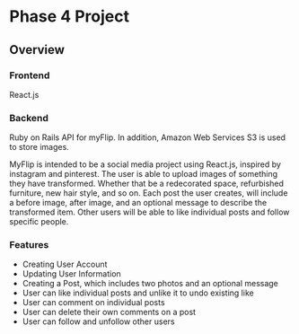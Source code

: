 # Phase 4 Project

## Overview

### Frontend
React.js

### Backend
Ruby on Rails API for myFlip. In addition, Amazon Web Services S3 is used to store images.

MyFlip is intended to be a social media project using React.js, inspired by instagram and pinterest. The user is able to upload images of something they have transformed. Whether that be a redecorated space, refurbished furniture, new hair style, and so on. Each post the user creates, will include a before image, after image, and an optional message to describe the transformed item. Other users will be able to like individual posts and follow specific people.

### Features

- Creating User Account
- Updating User Information
- Creating a Post, which includes two photos and an optional message
- User can like individual posts and unlike it to undo existing like
- User can comment on individual posts
- User can delete their own comments on a post
- User can follow and unfollow other users
